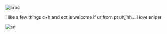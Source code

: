![croc](https://github.com/MellowAmaryllis/MellowAmaryllis/assets/166118914/b662efff-b231-404f-98fa-bf77125dd8ed)







i like a few things
c+h and ect is welcome if ur from pt
uhjjhh... i love sniper

![sni](https://github.com/MellowAmaryllis/MellowAmaryllis/assets/166118914/6961f514-e5f4-4c4c-9bb4-d4b060cceffe)
